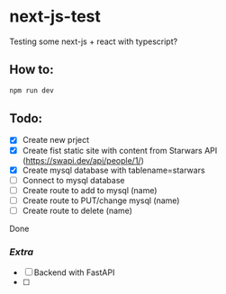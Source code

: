 # next-js-test
Testing some next-js + react with typescript?

## How to:

```bash
npm run dev
```

## Todo:

- [x] Create new prject
- [x] Create fist static site with content from Starwars API (https://swapi.dev/api/people/1/)
- [x] Create mysql database with tablename=starwars
- [ ] Connect to mysql database 
- [ ] Create route to add to mysql (name)
- [ ] Create route to PUT/change mysql (name) 
- [ ] Create route to delete (name)

Done

### *Extra*

- [ ] Backend with FastAPI
- [ ] 